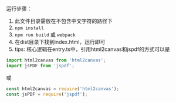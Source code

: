 运行步骤：

1. 此文件目录需放在不包含中文字符的路径下
2. `npm install`
3. ``npm run build`` 或 ``webpack``
4. 在dist目录下找到index.html，运行即可
5. tips: 核心逻辑在entry.ts中，引用html2canvas和jspdf的方式可以是

```typescript
import html2canvas from 'html2canvas';
import jsPDF from 'jspdf';
```

或

```typescript
const html2canvas = require('html2canvas');
const jsPDF = require('jspdf');
```



